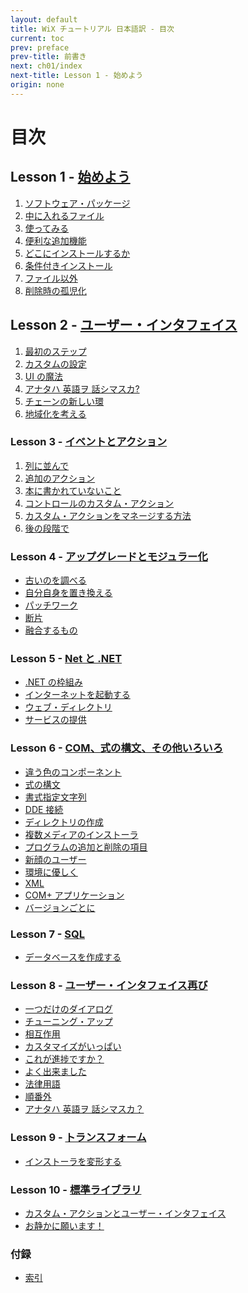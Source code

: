 ```yaml
---
layout: default
title: WiX チュートリアル 日本語訳 - 目次
current: toc
prev: preface
prev-title: 前書き
next: ch01/index
next-title: Lesson 1 - 始めよう
origin: none
---
```

# 目次

## Lesson 1 - [始めよう](ch01/index.html)

1. [ソフトウェア・パッケージ](ch01/01-the-software-package.html)
2. [中に入れるファイル](ch01/02-the-files-inside.html)
3. [使ってみる](ch01/03-putting-it-to-use.html)
4. [便利な追加機能](ch01/04-useful-extras.html)
5. [どこにインストールするか](ch01/05-where-to-install.html)
6. [条件付きインストール](ch01/06-conditional-installation.html)
7. [ファイル以外](ch01/07-beyond-files.html)
8. [削除時の孤児化](ch01/08-orphaned-on-removal.html)

## Lesson 2 - [ユーザー・インタフェイス](ch02/index.html)

1. [最初のステップ](ch02/01-first-steps.html)
2. [カスタムの設定](ch02/02-custom-settings.html)
3. [UI の魔法](ch02/03-ui-wizardry)
4. [アナタハ 英語ヲ 話シマスカ?](ch02/04-do-you-speak-english)
5. [チェーンの新しい環](ch02/05-new-link-in-the-chain)
6. [地域化を考える](ch02/06-think-localized)

### Lesson 3 - [イベントとアクション](ch03/index.html)

1. [列に並んで](ch03/01-queueing-up.html)
2. [追加のアクション](ch03/02-extra-actions.html)
3. [本に書かれていないこと](ch03/03-whats-not-in-the-book.html)
4. [コントロールのカスタム・アクション](ch03/04-control-your-controls.html)
5. [カスタム・アクションをマネージする方法](ch03/05-how-to-manage.html)
6. [後の段階で](ch03/06-at-a-later-stage.html)

### Lesson 4 - [アップグレードとモジュラー化]()

+ [古いのを調べる]()
+ [自分自身を置き換える]()
+ [パッチワーク]()
+ [断片]()
+ [融合するもの]()

### Lesson 5 - [Net と .NET]()

+ [.NET の枠組み]()
+ [インターネットを起動する]()
+ [ウェブ・ディレクトリ]()
+ [サービスの提供]()

### Lesson 6 - [COM、式の構文、その他いろいろ]()

+ [違う色のコンポーネント]()
+ [式の構文]()
+ [書式指定文字列]()
+ [DDE 接続]()
+ [ディレクトリの作成]()
+ [複数メディアのインストーラ]()
+ [プログラムの追加と削除の項目]()
+ [新顔のユーザー]()
+ [環境に優しく]()
+ [XML]()
+ [COM+ アプリケーション]()
+ [バージョンごとに]()

### Lesson 7 - [SQL]()

+ [データベースを作成する]()

### Lesson 8 - [ユーザー・インタフェイス再び]()

+ [一つだけのダイアログ]()
+ [チューニング・アップ]()
+ [相互作用]()
+ [カスタマイズがいっぱい]()
+ [これが進捗ですか？]()
+ [よく出来ました]()
+ [法律用語]()
+ [順番外]()
+ [アナタハ 英語ヲ 話シマスカ？]()

### Lesson 9 - [トランスフォーム]()

+ [インストーラを変形する]()

### Lesson 10 - [標準ライブラリ]()

+ [カスタム・アクションとユーザー・インタフェイス]()
+ [お静かに願います！]()

### 付録

+ [索引]()